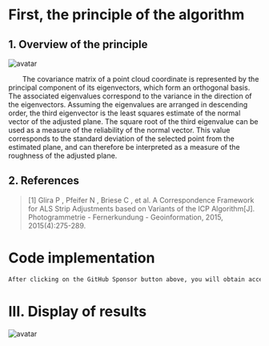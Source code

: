 #  First, the principle of the algorithm 

##  1. Overview of the principle 

 ![avatar]( a707adf13e014978b9adb721ed74ba4d.png) 

   The covariance matrix of a point cloud coordinate is represented by the principal component of its eigenvectors, which form an orthogonal basis. The associated eigenvalues correspond to the variance in the direction of the eigenvectors. Assuming the eigenvalues are arranged in descending order, the third eigenvector is the least squares estimate of the normal vector of the adjusted plane. The square root of the third eigenvalue can be used as a measure of the reliability of the normal vector. This value corresponds to the standard deviation of the selected point from the estimated plane, and can therefore be interpreted as a measure of the roughness of the adjusted plane.  

##  2. References 

>  [1] Glira P , Pfeifer N , Briese C , et al. A Correspondence Framework for ALS Strip Adjustments based on Variants of the ICP Algorithm[J]. Photogrammetrie - Fernerkundung - Geoinformation, 2015, 2015(4):275-289. 

#  Code implementation 

  ```python  
After clicking on the GitHub Sponsor button above, you will obtain access permissions to my private code repository ( https://github.com/slowlon/my_code_bar ) to view this blog code. By searching the code number of this blog, you can find the code you need, code number is: 2024020309574580157
  ```  
#  III. Display of results 

 ![avatar]( df97120aa5524dcf91fd00869d27b76c.png) 

